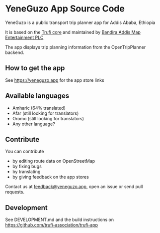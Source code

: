 # YeneGuzo App Source Code

YeneGuzo is a public transport trip planner app for Addis Ababa, Ethiopia

It is based on the [Trufi core](https://github.com/trufi-association/trufi-app) and maintained
by [Bandira Addis Map Entertainment PLC](http://bandira.map.et)

The app displays trip planning information from the OpenTripPlanner backend.

## How to get the app

See https://yeneguzo.app for the app store links

## Available languages

* Amharic (64% translated)
* Afar (still looking for translators)
* Oromo (still looking for translators)
* Any other language?

## Contribute

You can contribute

* by editing route data on OpenStreetMap
* by fixing bugs
* by translating
* by giving feedback on the app stores
 
Contact us at feedback@yeneguzo.app, open an issue or send pull requests.

## Development

See DEVELOPMENT.md and the build instructions on https://github.com/trufi-association/trufi-app